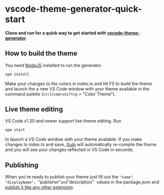 # vscode-theme-generator-quick-start

**Clone and run for a quick way to get started with [vscode-theme-generator](https://github.com/Tyriar/vscode-theme-generator).**

## How to build the theme

You need [NodeJS](https://nodejs.org/en/) installed to run the generator.

```js
npm install
```

Make your changes to the colors in index.ts and hit F5 to build the theme and launch the a new VS Code window with your theme available in the command palette (`ctrl`/`cmd+shift+p` > "Color Theme").

## Live theme editing

VS Code v1.30 and newer support live theme editing. Run

```js
npm start
```

to launch a VS Code window with your theme available. If you make changes to index.ts and save, [Gulp](https://gulpjs.com/) will automatically re-compile the theme and you will see your changes reflected in VS Code in seconds.

## Publishing

When you're ready to publish your theme just fill out the `"name"`, `"displayName", `"publisher"` and `"description"` values in the package.json and [publish it like any other extension](https://code.visualstudio.com/docs/extensions/publish-extension).
